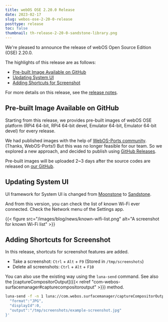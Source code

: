 ```yaml
---
title: webOS OSE 2.20.0 Release
date: 2023-02-17
slug: webos-ose-2-20-0-release
posttype: release
toc: false
thumbnail: th-release-2-20-0-sandstone-library.png
---
```


We're pleased to announce the release of webOS Open Source Edition (OSE) 2.20.0.

The highlights of this release are as follows:

- [Pre-built Image Available on GitHub](#pre-built-image-available-on-github)
- [Updating System UI](#updating-system-ui)
- [Adding Shortcuts for Screenshot](#adding-shortcuts-for-screenshot)

For more details on this release, see the [release notes](/about/release-notes/webos-ose-2-20-0-release-notes). 

## Pre-built Image Available on GitHub

Starting from this release, we provides pre-built images of webOS OSE platform (RPi4 64-bit, RPi4 64-bit devel, Emulator 64-bit, Emulator 64-bit devel) for every release.

We had published images with the help of [WebOS-Ports community](https://webos-ports.org/). (Thanks, WebOS-Ports!) But this was no longer feasible for our team. So we explored a new approach, and decided to publish using [GitHub Releases](https://github.com/webosose/build-webos/releases).

Pre-built images will be uploaded 2~3 days after the source codes are released on [our GitHub](https://github.com/webosose/build-webos/).

## Updating System UI

UI framework for System UI is changed from [Moonstone](https://enactjs.com/docs/modules/moonstone/BodyText/) to [Sandstone](https://enactjs.com/docs/modules/sandstone/ActionGuide/).

And from this version, you can check the list of known Wi-Fi ever connected. Check the Network menu of the Settings app.

{{< figure src="/images/blog/news/known-wifi-list.png" alt="A screenshot for known Wi-Fi list" >}}

## Adding Shortcuts for Screenshot

In this release, shortcuts for screenshot features are added.

- Take a screenshot: `Ctrl` + `Alt` + `F9` (Stored in `/tmp/screenshots`)
- Delete all screenshots: `Ctrl` + `Alt` + `F10`

You can also use the existing way using the `luna-send` command. See also the [captureCompositorOutput]({{< relref "com-webos-surfacemanager#capturecompositoroutput" >}}) method.

``` bash
luna-send -f -n 1 luna://com.webos.surfacemanager/captureCompositorOutput '{
  "format":"JPG",
  "displayId":0,
  "output":"/tmp/screenshots/example-screenshot.jpg"
}'
```
